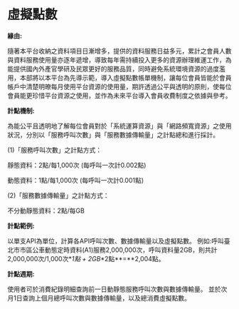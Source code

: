 # 虛擬點數

**緣由:** 

隨著本平台收納之資料項目日漸增多，提供的資料服務日益多元，累計之會員人數與資料服務使用量亦逐年遞增，導致每年需持續投入更多的資源辦理維運工作，為能提供國內外產官學研及民眾更好的服務品質，同時避免系統環境資源的過度濫用，本部將以本平台為先導示範，導入虛擬點數帳單機制，讓每位會員皆能於會員帳戶中清楚明暸每月使用平台資源的使用量，期許透過公平與透明的原則，使每位會員能更珍惜平台資源之使用，並作為未來平台導入會員收費制度之依據與參考。

**計點機制:** 

為能公平且透明地了解每位會員對於「系統運算資源」與「網路頻寬資源」之使用狀況，分別以「服務呼叫次數」與「服務數據傳輸量」之計點總和進行採計。

\(1\)「服務呼叫次數」之計點方式： 

靜態資料：2點/每1,000次 \(每呼叫一次計0.002點\) 

動態資料：1點/每1,000次 \(每呼叫一次計0.001點\)

\(2\)「服務數據傳輸量」之計點方式： 

不分動靜態資料：2點/每GB

**計點範例:** 

以單支API為單位，計算各API呼叫次數、數據傳輸量以及虛擬點數。 例如:呼叫臺北市市區公車動態定時資料\(A1\)服務2,000,000次，呼叫資料量2GB，則共計2,000,000次/1,000次\*_1點 + 2GB_\*2點**=**2,004點。

**計點週期:** 

使用者可於消費紀錄明細查詢前一日動靜態服務呼叫次數與數據傳輸量。 並於次月1日查詢上個月總呼叫次數與數據傳輸量，以及總消費虛擬點數。

